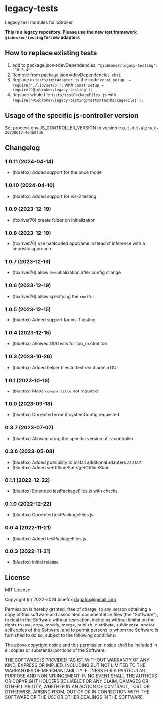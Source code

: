 # legacy-tests
Legacy test modules for ioBroker

**This is a legacy repository. Please use the new test framework `@iobroker/testing` for new adapters** 

## How to replace existing tests
1. add to package.json=>devDependencies: `"@iobroker/legacy-testing": "^0.0.4"`
2. Remove from package.json=>devDependencies: `chai`
3. Replace in `tests/testAdapter.js` the code `const setup  = require('./lib/setup');` with `const setup = require('@iobroker/legacy-testing');`
4. Replace whole file `tests/testPackageFiles.js` with `require('@iobroker/legacy-testing/tests/testPackageFiles');`

## Usage of the specific js-controller version 
Set process.env.JS_CONTROLLER_VERSION to version e.g. `5.0.5-alpha.0-20230617-464b0fd6`

## Changelog
<!-- ### **WORK IN PROGRESS** -->
### 1.0.11 (2024-04-14)
* (bluefox) Added support for the once mode

### 1.0.10 (2024-04-10)
* (bluefox) Added support for vis-2 testing

### 1.0.9 (2023-12-19)
* (foxriver76) create folder on initialization

### 1.0.8 (2023-12-19)
* (foxriver76) use hardcoded appName instead of inference with a heuristic approach

### 1.0.7 (2023-12-19)
* (foxriver76) allow re-initialization after config change

### 1.0.6 (2023-12-19)
* (foxriver76) allow specifying the `rootDir`

### 1.0.5 (2023-12-15)
* (bluefox) Added support for vis-1 testing

### 1.0.4 (2023-12-15)
* (bluefox) Allowed GUI tests for tab_m.html too

### 1.0.3 (2023-10-26)
* (bluefox) Added helper files to test react admin GUI

### 1.0.1 (2023-10-16)
* (bluefox) Made `common.title` not required

### 1.0.0 (2023-09-18)
* (bluefox) Corrected error if systemConfig requested

### 0.3.7 (2023-07-07)
* (bluefox) Allowed using the specific version of js-controller

### 0.3.6 (2023-05-08)
* (bluefox) Added possibility to install additional adapters at start
* (bluefox) Added setOfflineState/getOfflineState

### 0.1.1 (2022-12-22)
* (bluefox) Extended testPackageFiles.js with checks

### 0.1.0 (2022-12-22)
* (bluefox) Corrected testPackageFiles.js

### 0.0.4 (2022-11-21)
* (bluefox) Added testPackageFiles.js

### 0.0.3 (2022-11-21)
* (bluefox) initial release

## License
MIT License

Copyright (c) 2022-2024 bluefox <dogafox@gmail.com>

Permission is hereby granted, free of charge, to any person obtaining a copy
of this software and associated documentation files (the "Software"), to deal
in the Software without restriction, including without limitation the rights
to use, copy, modify, merge, publish, distribute, sublicense, and/or sell
copies of the Software, and to permit persons to whom the Software is
furnished to do so, subject to the following conditions:

The above copyright notice and this permission notice shall be included in all
copies or substantial portions of the Software.

THE SOFTWARE IS PROVIDED "AS IS", WITHOUT WARRANTY OF ANY KIND, EXPRESS OR
IMPLIED, INCLUDING BUT NOT LIMITED TO THE WARRANTIES OF MERCHANTABILITY,
FITNESS FOR A PARTICULAR PURPOSE AND NONINFRINGEMENT. IN NO EVENT SHALL THE
AUTHORS OR COPYRIGHT HOLDERS BE LIABLE FOR ANY CLAIM, DAMAGES OR OTHER
LIABILITY, WHETHER IN AN ACTION OF CONTRACT, TORT OR OTHERWISE, ARISING FROM,
OUT OF OR IN CONNECTION WITH THE SOFTWARE OR THE USE OR OTHER DEALINGS IN THE
SOFTWARE.
